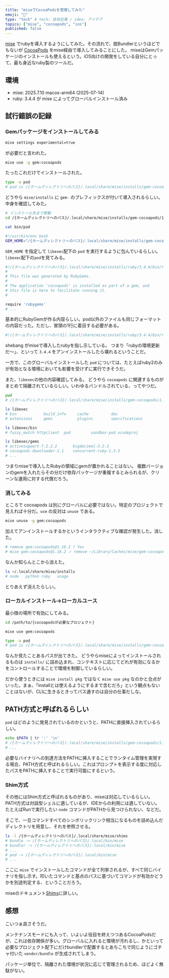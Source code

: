 ```yaml
---
title: "miseでCocoaPodsを管理してみた"
emoji: "🚀"
type: "tech" # tech: 技術記事 / idea: アイデア
topics: ["mise", "cocoapods", "ios"]
published: false
---
```


[mise](https://github.com/jdx/mise) でrubyを導入するようにしてみた。その流れで、脱Bundlerというほどでもないが [CocoaPods](https://cocoapods.org/) をmise経由で導入してみることにした。
miseはGemパッケージのインストールも使えるという。iOS向けの開発をしている自分にとって、最も身近なruby製のツールだ。

## 環境

- mise: 2025.7.10 macos-arm64 (2025-07-14)
- ruby: 3.4.4 が mise によってグローバルインストール済み

## 試行錯誤の記録

### Gemパッケージをインストールしてみる

```bash
mise settings experimental=true
```

が必要だと言われた。

```bash
mise use -g gem:cocoapods
```

たったこれだけでインストールされた。

```bash
type -a pod
# pod is /{ホームディレクトリへのパス}/.local/share/mise/installs/gem-cocoapods/1.16.2/bin/pod
```

どうやら `mise/installs` に `gem-` のプレフィックスが付いて導入されるらしい。中身を確認してみた。

```bash
# インストール先まで移動
cd /{ホームディレクトリへのパス}/.local/share/mise/installs/gem-cocoapods/1.16.2

cat bin/pod
```

```bash
#!/usr/bin/env bash
GEM_HOME="/{ホームディレクトリへのパス}/.local/share/mise/installs/gem-cocoapods/1.16.2/libexec" exec /{ホームディレクトリへのパス}/.local/share/mise/installs/gem-cocoapods/1.16.2/libexec/bin/pod "$@"
```
`GEM_HOME` を指定して `libexec`配下の `pod` を実行するように包んでいるらしい。`libexec`配下の`pod`を見てみる。

```bash
#!/{ホームディレクトリへのパス}/.local/share/mise/installs/ruby/3.4.4/bin/ruby
#
# This file was generated by RubyGems.
#
# The application 'cocoapods' is installed as part of a gem, and
# this file is here to facilitate running it.
#

require 'rubygems'
# ...
```

基本的にRubyGemが作る内容らしい。pod以外のファイルも同じフォーマットの内容だった。ただし、冒頭の1行に着目する必要がある。

```bash
#!/{ホームディレクトリへのパス}/.local/share/mise/installs/ruby/3.4.4/bin/ruby
```

shebang がmiseで導入したrubyを指し示している。
つまり「rubyの環境更新だ〜」、といって `3.4.4` をアンインストールしたら壊れるということだ。

一方で、このグローバルインストールした `pod` については、たとえばruby2のみが有効となる環境においても影響を受けずに実行できそうだ。

また、`libexec`の他の内容確認してみる。
どうやら `cocoapods` に関連するものがまとめて隔離されているらしい。いわゆるバンドルされている、ってやつだ。

```bash
pwd
# /{ホームディレクトリへのパス}/.local/share/mise/installs/gem-cocoapods/1.16.2

ls libexec
# bin            build_info     cache          doc
# extensions     gems           plugins        specifications

ls libexec/bin
# fuzzy_match httpclient  pod         sandbox-pod xcodeproj

ls libexec/gems
# activesupport-7.2.2.2       bigdecimal-3.2.3
# cocoapods-downloader-2.1    concurrent-ruby-1.3.5
# ...
```

つまりmiseで導入したRubyの領域にgemが置かれることはない。
複数バージョンのgemを入れたらその分だけ依存パッケージが重複するとみられるが、クリーンな運用に対する代償だろう。

### 消してみる

ところで cocoapods は別にグローバルに必要ではない。特定のプロジェクトで見えれば十分だ。`use` の反対は `unuse` である。

```bash
mise unuse -g gem:cocoapods
```

加えてアンインストールするかというインタラクティブな確認が発生した。消した。

```bash
# remove gem:cocoapods@1.16.2 ? Yes
# mise gem:cocoapods@1.16.2 ✓ remove ~/Library/Caches/mise/gem-cocoapods/1.16.2
```

なんか知らんとこから消えた。

```bash
ls ~/.local/share/mise/installs
# node   python ruby   usage
```

とりあえず消えたらしい。

### ローカルインストール→ローカルユース

最小限の場所で有効にしてみる。

```bash
cd /path/to/{cocoapodsが必要なプロジェクト}

mise use gem:cocoapods

type -a pod
# pod is /{ホームディレクトリへのパス}/.local/share/mise/installs/gem-cocoapods/1.16.2/bin/pod
```

なんか見たことあるパスが出てきた。
どうやらmiseによってインストールされるものは `installs/` に詰め込まれ、コンテキストに応じてどれが有効になるかをコントロールすることで環境を制御しているらしい。

だから使うときには `mise install pkg` ではなく `mise use pkg` なのかと合点がいった。まぁ、「installとは使えるようにするまで含むだろ」という観点もないことはないが、CLIに生きるときってパス通すのは自分の仕事だしな。

## PATH方式と呼ばれるらしい

`pod` はどのように発見されているのかというと、PATHに直接挿入されているらしい。

```bash
echo $PATH | tr ':' '\n'
# /{ホームディレクトリへのパス}/.local/share/mise/installs/gem-cocoapods/1.16.2/bin
# ...
```

必要なバイナリへの到達方法をPATHに挿入することでランタイム管理を実現する場合、PATH方式と呼ばれるらしい。これはプロンプトを表示する度に対応したパスをPATHに挿入することで実行可能にするという。

### Shim方式

その他にはShim方式と呼ばれるものがあり、miseは対応しているらしい。
PATH方式は対話型シェルに適しているが、IDEからの利用には適していない。たとえばRunで実行したい `node` コマンドがPATHから見つけられない、などだ。

そこで、一旦コマンドすべてのシンボリックリンク相当になるものを詰め込んだディレクトリを用意し、それを参照させる。

```bash
ls -l /{ホームディレクトリへのパス}/.local/share/mise/shims
# bundle -> /{ホームディレクトリへのパス}/.local/bin/mise
# bundler -> /{ホームディレクトリへのパス}/.local/bin/mise
# ...
# pod -> /{ホームディレクトリへのパス}/.local/bin/mise
# ...
```

ここに `mise` でインストールしたコマンドが全て列挙されるが、すべて同じバイナリを指し示す。叩いたコマンドと基点のパスに基づいてコマンドが有効かどうかを別途判定する、ということだろう。

miseのドキュメント[Shims](https://mise.jdx.dev/dev-tools/shims.html)に詳しい。

## 感想

こいつぁ良さそうだ。

メンテナンスモードにも入って、いよいよ役目を終えつつあるCocoaPodsだが、これは依存関係が多い。グローバルに入れると環境が汚れるし、かといって必要なプロジェクト配下にだけbundlerで配置するとあちこちで同じようにゴチャ付いた `vendor/bundle` が生成されてしまう。

パッケージ単位で、隔離された環境が状況に応じて管理されるため、ほどよく無駄がない。
